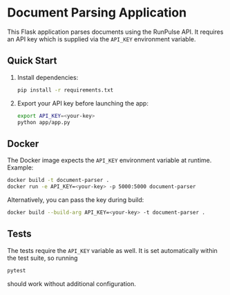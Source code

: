 # Document Parsing Application

This Flask application parses documents using the RunPulse API. It requires an API key which is supplied via the `API_KEY` environment variable.

## Quick Start

1. Install dependencies:
   ```bash
   pip install -r requirements.txt
   ```

2. Export your API key before launching the app:
   ```bash
   export API_KEY=<your-key>
   python app/app.py
   ```

## Docker

The Docker image expects the `API_KEY` environment variable at runtime. Example:

```bash
docker build -t document-parser .
docker run -e API_KEY=<your-key> -p 5000:5000 document-parser
```

Alternatively, you can pass the key during build:

```bash
docker build --build-arg API_KEY=<your-key> -t document-parser .
```

## Tests

The tests require the `API_KEY` variable as well. It is set automatically within the test suite, so running

```bash
pytest
```

should work without additional configuration.
